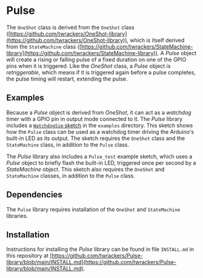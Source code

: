 # Pulse #

The `OneShot` class is derived from the `OneShot` class ([https://github.com/twrackers/OneShot-library](https://github.com/twrackers/OneShot-library)), which is itself derived from the `StateMachine` class ([https://github.com/twrackers/StateMachine-library](https://github.com/twrackers/StateMachine-library)).  A *Pulse* object will create a rising or falling pulse of a fixed duration on one of the GPIO pins when it is triggered.  Like the *OneShot* class, a *Pulse* object is *retriggerable*, which means if it is triggered again before a pulse completes, the pulse timing will restart, extending the pulse.

## Examples ##

Because a *Pulse* object is derived from *OneShot*, it can act as a *watchdog* timer with a GPIO pin in output mode connected to it.  The *Pulse* library includes a [`WatchdogSim` sketch](https://github.com/twrackers/Pulse-library/blob/main/examples/WatchdogSim/WatchdogSim.ino) in the `examples` directory.  This sketch shows how the `Pulse` class can be used as a watchdog timer driving the Arduino's built-in LED as its output.  The sketch requires the `OneShot` class and the `StateMachine` class, in addition to the `Pulse` class.

The *Pulse* library also includes a `Pulse_test` example sketch, which uses a *Pulse* object to briefly flash the built-in LED, triggered once per second by a *StateMachine* object.  This sketch also requires the `OneShot` and `StateMachine` classes, in addition to the `Pulse` class.

## Dependencies ##

The `Pulse` library requires installation of the `OneShot` and `StateMachine` libraries.

## Installation ##

Instructions for installing the *Pulse* library can be found in file `INSTALL.md` in this repository at [https://github.com/twrackers/Pulse-library/blob/main/INSTALL.md](https://github.com/twrackers/Pulse-library/blob/main/INSTALL.md).